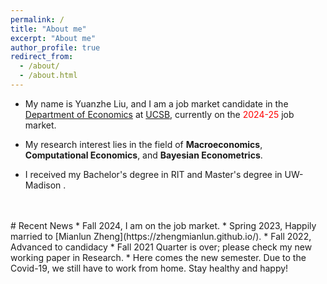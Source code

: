 ```yaml
---
permalink: /
title: "About me"
excerpt: "About me"
author_profile: true
redirect_from: 
  - /about/
  - /about.html
---
```



* My name is Yuanzhe Liu, and I am a job market candidate in the [Department of Economics](https://www.econ.ucsb.edu/) at [UCSB](https://www.ucsb.edu/), currently on the <span style="color:red"> 2024-25 </span> job market.
<!--* Here is my CV: [Curriculum Vitae](/files/CV.pdf).-->

* My research interest lies in the field of __Macroeconomics__, __Computational Economics__, and __Bayesian Econometrics__. 

* I received my Bachelor's degree in RIT and Master's degree in UW-Madison .

<!--My name is Yuanzhe Liu, and I am a job market candidate in the Department of Economics at UCSB. My research interests lie in Macroeconomics, Computational Economics, and Bayesian Econometrics. Currently, I am working on leveraging Deep Learning and Reinforcement Learning techniques to solve dynamic stochastic models, particularly Heterogeneous Agent models, and integrating the innovative solution method with likelihood-free Bayesian inference.-->

<!--<div align="center">-->
 <!--   <img src="/images/siggraph2019.jpg" width="280"/>-->
<!--   <iframe src="https://drive.google.com/file/d/1HimzV16RnBVuyyouuNFE_IFXTsDnctPx/preview" width="280" height="373" style="border: none"></iframe> -->
<!--   <img src="https://drive.google.com/uc?id=1HimzV16RnBVuyyouuNFE_IFXTsDnctPx" width="280"/>-->
<!--</div>-->
<!--<div align="center">-->
<!--  2019 Siggraph @ Los Angeles, with my idol Lay Zhang.-->
<!--</div>-->


<br/>
<br/>
# Recent News
* Fall 2024, I am on the job market.
* Spring 2023, Happily married to [Mianlun Zheng](https://zhengmianlun.github.io/).
* Fall 2022, Advanced to candidacy
* Fall 2021 Quarter is over; please check my new working paper in Research. 
* Here comes the new semester. Due to the Covid-19, we still have to work from home. Stay healthy and happy!
